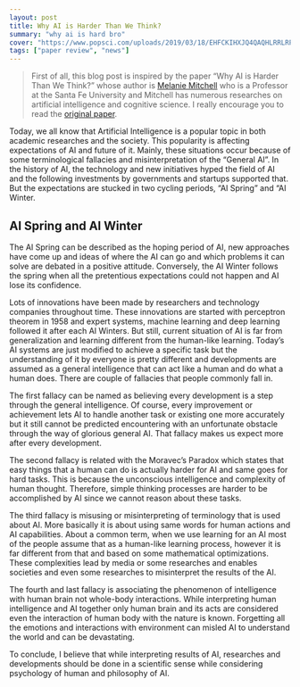```yaml
---
layout: post
title: Why AI is Harder Than We Think?
summary: "why ai is hard bro"
cover: "https://www.popsci.com/uploads/2019/03/18/EHFCKIHXJQ4QAQHLRRLRPAZ6SQ.jpg?auto=webp"
tags: ["paper review", "news"]
---
```


> First of all, this blog post is inspired by the paper “Why AI is Harder Than We Think?” whose author is [Melanie Mitchell](https://www.santafe.edu/people/profile/melanie-mitchell) who is a Professor at the Santa Fe University and Mitchell has numerous researches on artificial intelligence and cognitive science. I really encourage you to read the [original paper](https://arxiv.org/abs/2104.12871).

Today, we all know that Artificial Intelligence is a popular topic in both academic researches and the society. This popularity is affecting expectations of AI and future of it. Mainly, these situations occur because of some terminological fallacies and misinterpretation of the “General AI”. In the history of AI, the technology and new initiatives hyped the field of AI and the following investments by governments and startups supported that. But the expectations are stucked in two cycling periods, “AI Spring” and “AI Winter.

## AI Spring and AI Winter

The AI Spring can be described as the hoping period of AI, new approaches have come up and ideas of where the AI can go and which problems it can solve are debated in a positive attitude. Conversely, the AI Winter follows the spring when all the pretentious expectations could not happen and AI lose its confidence.

Lots of innovations have been made by researchers and technology companies throughout time. These innovations are started with perceptron theorem in 1958 and expert systems, machine learning and deep learning followed it after each AI Winters. But still, current situation of AI is far from generalization and learning different from the human-like learning. Today’s AI systems are just modified to achieve a specific task but the understanding of it by everyone is pretty different and developments are assumed as a general intelligence that can act like a human and do what a human does. There are couple of fallacies that people commonly fall in.

The first fallacy can be named as believing every development is a step through the general intelligence. Of course, every improvement or achievement lets AI to handle another task or existing one more accurately but it still cannot be predicted encountering with an unfortunate obstacle through the way of glorious general AI. That fallacy makes us expect more after every development.

The second fallacy is related with the Moravec’s Paradox which states that easy things that a human can do is actually harder for AI and same goes for hard tasks. This is because the unconscious intelligence and complexity of human thought. Therefore, simple thinking processes are harder to be accomplished by AI since we cannot reason about these tasks.

The third fallacy is misusing or misinterpreting of terminology that is used about AI. More basically it is about using same words for human actions and AI capabilities. About a common term, when we use learning for an AI most of the people assume that as a human-like learning process, however it is far different from that and based on some mathematical optimizations. These complexities lead by media or some researches and enables societies and even some researches to misinterpret the results of the AI.

The fourth and last fallacy is associating the phenomenon of intelligence with human brain not whole-body interactions. While interpreting human intelligence and AI together only human brain and its acts are considered even the interaction of human body with the nature is known. Forgetting all the emotions and interactions with environment can misled AI to understand the world and can be devastating.

To conclude, I believe that while interpreting results of AI, researches and developments should be done in a scientific sense while considering psychology of human and philosophy of AI.
